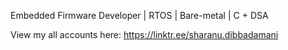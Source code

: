 Embedded Firmware Developer | RTOS | Bare-metal | C + DSA 


View my all accounts here: 
https://linktr.ee/sharanu.dibbadamani
